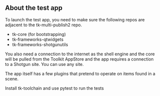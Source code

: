 About the test app
------------------
To launch the test app, you need to make sure the following repos are
adjacent to the tk-multi-publish2 repo.

- tk-core (for bootstrapping)
- tk-frameworks-qtwidgets
- tk-frameworks-shotgunutils

You also need a connection to the internet as the shell engine and the core will
be pulled from the Toolkit AppStore and the app requires a connection to a
Shotgun site. You can use any site.

The app itself has a few plugins that pretend to operate on items found in a
scene.

Install tk-toolchain and use pytest to run the tests

